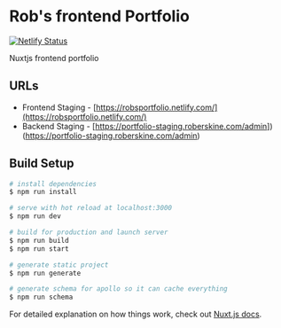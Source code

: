# Rob's frontend Portfolio

[![Netlify Status](https://api.netlify.com/api/v1/badges/a06e0fe7-be88-4826-a083-14bc55e31df4/deploy-status)](https://app.netlify.com/sites/robsportfolio/deploys)

Nuxtjs frontend portfolio

## URLs
- Frontend Staging - [https://robsportfolio.netlify.com/](https://robsportfolio.netlify.com/)
- Backend Staging - [https://portfolio-staging.roberskine.com/admin])(https://portfolio-staging.roberskine.com/admin)

## Build Setup

``` bash
# install dependencies
$ npm run install

# serve with hot reload at localhost:3000
$ npm run dev

# build for production and launch server
$ npm run build
$ npm run start

# generate static project
$ npm run generate

# generate schema for apollo so it can cache everything
$ npm run schema 
```

For detailed explanation on how things work, check out [Nuxt.js docs](https://nuxtjs.org).
